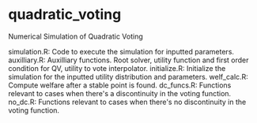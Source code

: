# quadratic_voting

Numerical Simulation of Quadratic Voting 

simulation.R: Code to execute the simulation for inputted parameters.
auxilliary.R: Auxilliary functions. Root solver, utility function and first order condition for QV, utility to vote interpolator.
initialize.R: Initialize the simulation for the inputted utility distribution and parameters.
welf_calc.R: Compute welfare after a stable point is found.
dc_funcs.R: Functions relevant to cases when there's a discontinuity in the voting function.
no_dc.R: Functions relevant to cases when there's no discontinuity in the voting function.


